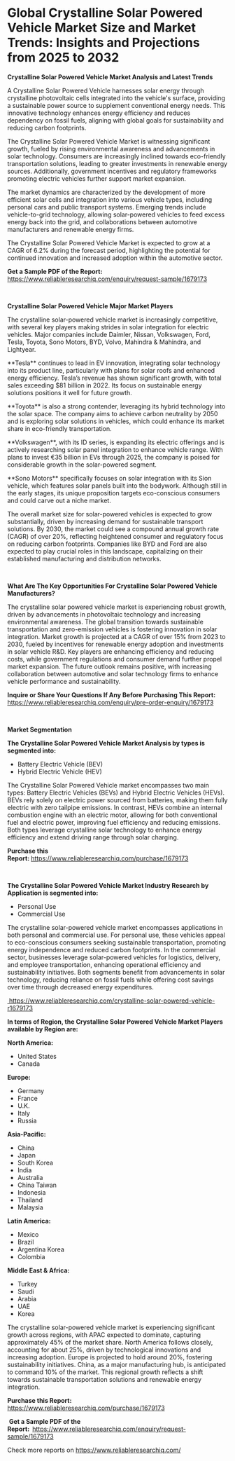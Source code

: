 <p><h1>Global Crystalline Solar Powered Vehicle Market Size and Market Trends: Insights and Projections from 2025 to 2032</h1></p><p><strong>Crystalline Solar Powered Vehicle Market Analysis and Latest Trends</strong></p>
<p><p>A Crystalline Solar Powered Vehicle harnesses solar energy through crystalline photovoltaic cells integrated into the vehicle's surface, providing a sustainable power source to supplement conventional energy needs. This innovative technology enhances energy efficiency and reduces dependency on fossil fuels, aligning with global goals for sustainability and reducing carbon footprints. </p><p>The Crystalline Solar Powered Vehicle Market is witnessing significant growth, fueled by rising environmental awareness and advancements in solar technology. Consumers are increasingly inclined towards eco-friendly transportation solutions, leading to greater investments in renewable energy sources. Additionally, government incentives and regulatory frameworks promoting electric vehicles further support market expansion.</p><p>The market dynamics are characterized by the development of more efficient solar cells and integration into various vehicle types, including personal cars and public transport systems. Emerging trends include vehicle-to-grid technology, allowing solar-powered vehicles to feed excess energy back into the grid, and collaborations between automotive manufacturers and renewable energy firms. </p><p>The Crystalline Solar Powered Vehicle Market is expected to grow at a CAGR of 6.2% during the forecast period, highlighting the potential for continued innovation and increased adoption within the automotive sector.</p></p>
<p><strong>Get a Sample PDF of the Report:&nbsp;</strong> <a href="https://www.reliableresearchiq.com/enquiry/request-sample/1679173?utm_campaign=2336&utm_medium=2&utm_source=Github&utm_content=ia&utm_term=24032025&utm_id=crystalline-solar-powered-vehicle">https://www.reliableresearchiq.com/enquiry/request-sample/1679173</a></p>
<p>&nbsp;</p>
<p><strong>Crystalline Solar Powered Vehicle Major Market Players</strong></p>
<p><p>The crystalline solar-powered vehicle market is increasingly competitive, with several key players making strides in solar integration for electric vehicles. Major companies include Daimler, Nissan, Volkswagen, Ford, Tesla, Toyota, Sono Motors, BYD, Volvo, Mahindra & Mahindra, and Lightyear.</p><p>**Tesla** continues to lead in EV innovation, integrating solar technology into its product line, particularly with plans for solar roofs and enhanced energy efficiency. Tesla’s revenue has shown significant growth, with total sales exceeding $81 billion in 2022. Its focus on sustainable energy solutions positions it well for future growth.</p><p>**Toyota** is also a strong contender, leveraging its hybrid technology into the solar space. The company aims to achieve carbon neutrality by 2050 and is exploring solar solutions in vehicles, which could enhance its market share in eco-friendly transportation.</p><p>**Volkswagen**, with its ID series, is expanding its electric offerings and is actively researching solar panel integration to enhance vehicle range. With plans to invest €35 billion in EVs through 2025, the company is poised for considerable growth in the solar-powered segment.</p><p>**Sono Motors** specifically focuses on solar integration with its Sion vehicle, which features solar panels built into the bodywork. Although still in the early stages, its unique proposition targets eco-conscious consumers and could carve out a niche market.</p><p>The overall market size for solar-powered vehicles is expected to grow substantially, driven by increasing demand for sustainable transport solutions. By 2030, the market could see a compound annual growth rate (CAGR) of over 20%, reflecting heightened consumer and regulatory focus on reducing carbon footprints. Companies like BYD and Ford are also expected to play crucial roles in this landscape, capitalizing on their established manufacturing and distribution networks.</p></p>
<p>&nbsp;</p>
<p><strong>What Are The Key Opportunities For Crystalline Solar Powered Vehicle Manufacturers?</strong></p>
<p><p>The crystalline solar powered vehicle market is experiencing robust growth, driven by advancements in photovoltaic technology and increasing environmental awareness. The global transition towards sustainable transportation and zero-emission vehicles is fostering innovation in solar integration. Market growth is projected at a CAGR of over 15% from 2023 to 2030, fueled by incentives for renewable energy adoption and investments in solar vehicle R&D. Key players are enhancing efficiency and reducing costs, while government regulations and consumer demand further propel market expansion. The future outlook remains positive, with increasing collaboration between automotive and solar technology firms to enhance vehicle performance and sustainability.</p></p>
<p><strong>Inquire or Share Your Questions If Any Before Purchasing This Report:</strong> <a href="https://www.reliableresearchiq.com/enquiry/pre-order-enquiry/1679173?utm_campaign=2336&utm_medium=2&utm_source=Github&utm_content=ia&utm_term=24032025&utm_id=crystalline-solar-powered-vehicle">https://www.reliableresearchiq.com/enquiry/pre-order-enquiry/1679173</a></p>
<p>&nbsp;</p>
<p><strong>Market Segmentation</strong></p>
<p><strong>The Crystalline Solar Powered Vehicle Market Analysis by types is segmented into:</strong></p>
<p><ul><li>Battery Electric Vehicle (BEV)</li><li>Hybrid Electric Vehicle (HEV)</li></ul></p>
<p><p>The Crystalline Solar Powered Vehicle market encompasses two main types: Battery Electric Vehicles (BEVs) and Hybrid Electric Vehicles (HEVs). BEVs rely solely on electric power sourced from batteries, making them fully electric with zero tailpipe emissions. In contrast, HEVs combine an internal combustion engine with an electric motor, allowing for both conventional fuel and electric power, improving fuel efficiency and reducing emissions. Both types leverage crystalline solar technology to enhance energy efficiency and extend driving range through solar charging.</p></p>
<p><strong>Purchase this Report:&nbsp;</strong><a href="https://www.reliableresearchiq.com/purchase/1679173?utm_campaign=2336&utm_medium=2&utm_source=Github&utm_content=ia&utm_term=24032025&utm_id=crystalline-solar-powered-vehicle">https://www.reliableresearchiq.com/purchase/1679173</a></p>
<p>&nbsp;</p>
<p><strong>The Crystalline Solar Powered Vehicle Market Industry Research by Application is segmented into:</strong></p>
<p><ul><li>Personal Use</li><li>Commercial Use</li></ul></p>
<p><p>The crystalline solar-powered vehicle market encompasses applications in both personal and commercial use. For personal use, these vehicles appeal to eco-conscious consumers seeking sustainable transportation, promoting energy independence and reduced carbon footprints. In the commercial sector, businesses leverage solar-powered vehicles for logistics, delivery, and employee transportation, enhancing operational efficiency and sustainability initiatives. Both segments benefit from advancements in solar technology, reducing reliance on fossil fuels while offering cost savings over time through decreased energy expenditures.</p></p>
<p><a href="https://www.reliableresearchiq.com/crystalline-solar-powered-vehicle-r1679173?utm_campaign=2336&utm_medium=2&utm_source=Github&utm_content=ia&utm_term=24032025&utm_id=crystalline-solar-powered-vehicle">&nbsp;https://www.reliableresearchiq.com/crystalline-solar-powered-vehicle-r1679173</a></p>
<p><strong>In terms of Region, the Crystalline Solar Powered Vehicle Market Players available by Region are:</strong></p>
<p>
    <p> <strong> North America: </strong>
        <ul>
            <li>United States</li>
            <li>Canada</li>
        </ul>
        </p> 
    <p> <strong> Europe: </strong>
        <ul>
            <li>Germany</li>
            <li>France</li>
            <li>U.K.</li>
            <li>Italy</li>
            <li>Russia</li>
        </ul>
        </p> 
    <p> <strong> Asia-Pacific: </strong>
        <ul>
            <li>China</li>
            <li>Japan</li>
            <li>South Korea</li>
            <li>India</li>
            <li>Australia</li>
            <li>China Taiwan</li>
            <li>Indonesia</li>
            <li>Thailand</li>
            <li>Malaysia</li>
        </ul>
        </p> 
    <p> <strong> Latin America: </strong>
        <ul>
            <li>Mexico</li>
            <li>Brazil</li>
            <li>Argentina Korea</li>
            <li>Colombia</li>
        </ul>
        </p> 
    <p> <strong> Middle East & Africa: </strong>
        <ul>
            <li>Turkey</li>
            <li>Saudi</li>
            <li>Arabia</li>
            <li>UAE</li>
            <li>Korea</li>
        </ul>
    </p>
    </p>
<p><p>The crystalline solar-powered vehicle market is experiencing significant growth across regions, with APAC expected to dominate, capturing approximately 45% of the market share. North America follows closely, accounting for about 25%, driven by technological innovations and increasing adoption. Europe is projected to hold around 20%, fostering sustainability initiatives. China, as a major manufacturing hub, is anticipated to command 10% of the market. This regional growth reflects a shift towards sustainable transportation solutions and renewable energy integration.</p></p>
<p><strong>Purchase this Report: </strong><a href="https://www.reliableresearchiq.com/purchase/1679173?utm_campaign=2336&utm_medium=2&utm_source=Github&utm_content=ia&utm_term=24032025&utm_id=crystalline-solar-powered-vehicle">https://www.reliableresearchiq.com/purchase/1679173</a></p>
<p>&nbsp;<strong>Get a Sample PDF of the Report:&nbsp;&nbsp;</strong><a href="https://www.reliableresearchiq.com/enquiry/request-sample/1679173?utm_campaign=2336&utm_medium=2&utm_source=Github&utm_content=ia&utm_term=24032025&utm_id=crystalline-solar-powered-vehicle">https://www.reliableresearchiq.com/enquiry/request-sample/1679173</a></p>
<p><strong></strong></p>
<p>Check more reports on <a href="https://www.reliableresearchiq.com/?utm_campaign=2336&utm_medium=2&utm_source=Github&utm_content=ia&utm_term=24032025&utm_id=crystalline-solar-powered-vehicle">https://www.reliableresearchiq.com/</a></p>